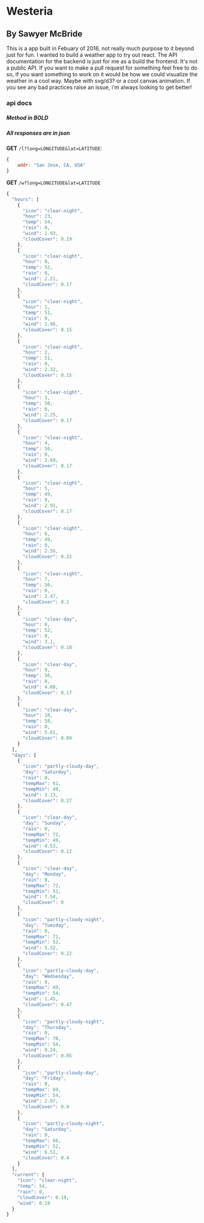# Westeria
## By Sawyer McBride
This is a app built in Febuary of 2016, not really much purpose to it beyond just for fun. I wanted to build a weather app to try out react. The API documentation for the backend is just for me as a build the frontend. It's not a public API. If you want to make a pull request for something feel free to do so, if you want something to work on it would be how we could visualize the weather in a cool way. Maybe with svg/d3? or a cool canvas animation. If you see any bad practices raise an issue, i'm always looking to get better!


### api docs
##### Method in **BOLD**
##### _All responses are in json_


**GET** ```/l?long=LONGITUDE&lat=LATITUDE```:
```javascript
{
    addr: "San Jose, CA, USA"
}
```

**GET** ```/w?long=LONGITUDE&lat=LATITUDE```
```javascript
{
  "hours": [
    {
      "icon": "clear-night",
      "hour": 23,
      "temp": 54,
      "rain": 0,
      "wind": 1.93,
      "cloudCover": 0.19
    },
    {
      "icon": "clear-night",
      "hour": 0,
      "temp": 52,
      "rain": 0,
      "wind": 2.21,
      "cloudCover": 0.17
    },
    {
      "icon": "clear-night",
      "hour": 1,
      "temp": 51,
      "rain": 0,
      "wind": 1.96,
      "cloudCover": 0.15
    },
    {
      "icon": "clear-night",
      "hour": 2,
      "temp": 51,
      "rain": 0,
      "wind": 2.32,
      "cloudCover": 0.15
    },
    {
      "icon": "clear-night",
      "hour": 3,
      "temp": 50,
      "rain": 0,
      "wind": 2.25,
      "cloudCover": 0.17
    },
    {
      "icon": "clear-night",
      "hour": 4,
      "temp": 50,
      "rain": 0,
      "wind": 2.69,
      "cloudCover": 0.17
    },
    {
      "icon": "clear-night",
      "hour": 5,
      "temp": 49,
      "rain": 0,
      "wind": 2.91,
      "cloudCover": 0.17
    },
    {
      "icon": "clear-night",
      "hour": 6,
      "temp": 49,
      "rain": 0,
      "wind": 2.56,
      "cloudCover": 0.22
    },
    {
      "icon": "clear-night",
      "hour": 7,
      "temp": 50,
      "rain": 0,
      "wind": 2.47,
      "cloudCover": 0.2
    },
    {
      "icon": "clear-day",
      "hour": 8,
      "temp": 52,
      "rain": 0,
      "wind": 3.1,
      "cloudCover": 0.18
    },
    {
      "icon": "clear-day",
      "hour": 9,
      "temp": 56,
      "rain": 0,
      "wind": 4.08,
      "cloudCover": 0.17
    },
    {
      "icon": "clear-day",
      "hour": 10,
      "temp": 58,
      "rain": 0,
      "wind": 5.61,
      "cloudCover": 0.09
    }
  ],
  "days": [
    {
      "icon": "partly-cloudy-day",
      "day": "Saturday",
      "rain": 0,
      "tempMax": 61,
      "tempMin": 49,
      "wind": 3.13,
      "cloudCover": 0.27
    },
    {
      "icon": "clear-day",
      "day": "Sunday",
      "rain": 0,
      "tempMax": 72,
      "tempMin": 49,
      "wind": 4.53,
      "cloudCover": 0.12
    },
    {
      "icon": "clear-day",
      "day": "Monday",
      "rain": 0,
      "tempMax": 72,
      "tempMin": 51,
      "wind": 7.54,
      "cloudCover": 0
    },
    {
      "icon": "partly-cloudy-night",
      "day": "Tuesday",
      "rain": 0,
      "tempMax": 71,
      "tempMin": 52,
      "wind": 5.32,
      "cloudCover": 0.22
    },
    {
      "icon": "partly-cloudy-day",
      "day": "Wednesday",
      "rain": 0,
      "tempMax": 69,
      "tempMin": 54,
      "wind": 1.45,
      "cloudCover": 0.47
    },
    {
      "icon": "partly-cloudy-night",
      "day": "Thursday",
      "rain": 0,
      "tempMax": 70,
      "tempMin": 54,
      "wind": 0.24,
      "cloudCover": 0.05
    },
    {
      "icon": "partly-cloudy-day",
      "day": "Friday",
      "rain": 0,
      "tempMax": 69,
      "tempMin": 54,
      "wind": 2.97,
      "cloudCover": 0.9
    },
    {
      "icon": "partly-cloudy-night",
      "day": "Saturday",
      "rain": 0,
      "tempMax": 66,
      "tempMin": 52,
      "wind": 6.51,
      "cloudCover": 0.4
    }
  ],
  "current": {
    "icon": "clear-night",
    "temp": 54,
    "rain": 0,
    "cloudCover": 0.19,
    "wind": 0.19
  }
}
````
